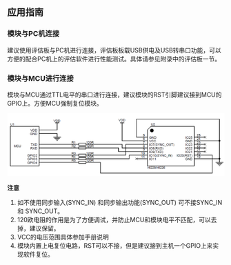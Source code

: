 ## 应用指南

### 模块与PC机连接

建议使用评估板与PC机进行连接，评估板板载USB供电及USB转串口功能，可以方便的配合PC机上的评估软件进行性能测试。具体请参见附录中的评估板一节。

### 模块与MCU进行连接

模块与MCU通过TTL电平的串口进行连接，建议模块的RST引脚建议接到MCU的GPIO上。方便MCU强制复位模块。



![](common_figures/connection_with_mcu.png)

**注意**


1. 如不使用同步输入(SYNC_IN) 和同步输出功能(SYNC_OUT) 可不接SYNC_IN 和 SYNC_OUT。
2. 120欧电阻的作用是为了方便调试，并防止MCU和模块电平不匹配，可以去掉，建议保留。
3. VCC的电压范围具体参加手册说明
4. 模块内置上电复位电路，RST可以不接，但是建议接到主机一个GPIO上来实现软件复位。

